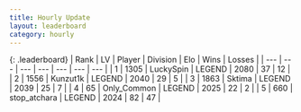 ```yaml
---
title: Hourly Update
layout: leaderboard
category: hourly
---
```


{: .leaderboard}
| Rank | LV | Player | Division | Elo | Wins | Losses |
| --- | --- | --- | --- | --- | --- | --- |
| <span data-change="0">1</span> | 1305 | <span title="ID: 498412">LuckySpin</span> | LEGEND | <span data-change="0">2080</span> | <span data-change="0">37</span> | <span data-change="0">12</span> |
| <span data-change="1">2</span> | 1556 | <span title="ID: 392407">Kunzut1k</span> | LEGEND | <span data-change="11">2040</span> | <span data-change="2">29</span> | <span data-change="0">5</span> |
| <span data-change="-1">3</span> | 1863 | <span title="ID: 353063">Sktima</span> | LEGEND | <span data-change="0">2039</span> | <span data-change="0">25</span> | <span data-change="0">7</span> |
| <span data-change="0">4</span> | 65 | <span title="ID: 714324">Only_Common</span> | LEGEND | <span data-change="0">2025</span> | <span data-change="0">22</span> | <span data-change="0">2</span> |
| <span data-change="0">5</span> | 660 | <span title="ID: 355661">stop_atchara</span> | LEGEND | <span data-change="0">2024</span> | <span data-change="0">82</span> | <span data-change="0">47</span> |